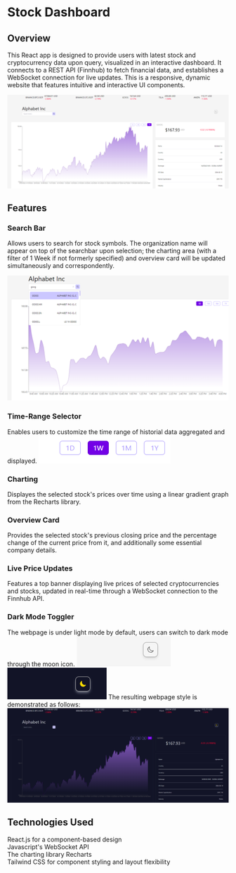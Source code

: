 # Stock Dashboard


## Overview

This React app is designed to provide users with latest stock and cryptocurrency data upon query, visualized in an interactive dashboard. It connects to a REST API (Finnhub) to fetch financial data, and establishes a WebSocket connection for live updates. This is a responsive, dynamic website that features intuitive and interactive UI components.

![screenshot1](mainLightMode.png)
## Features

### Search Bar

Allows users to search for stock symbols. The organization name will appear on top of the searchbar upon selection; the charting area (with a filter of 1 Week if not formerly specified) and overview card will be updated simultaneously and correspondently. 

![screenshot1](searchBar.png)

### Time-Range Selector

Enables users to customize the time range of historial data aggregated and displayed.
![screenshot1](rangeSelector.png)

### Charting

Displayes the selected stock's prices over time using a linear gradient graph from the Recharts library.

### Overview Card

Provides the selected stock's previous closing price and the percentage change of the current price from it, and additionally some essential company details.

### Live Price Updates

Features a top banner displaying live prices of selected cryptocurrencies and stocks, updated in real-time through a WebSocket connection to the Finnhub API.

### Dark Mode Toggler

The webpage is under light mode by default, users can switch to dark mode through the moon icon.
![screenshot1](togglerLight.png)
![screenshot1](togglerDark.png)
The resulting webpage style is demonstrated as follows:
![screenshot1](mainDarkMode.png)


## Technologies Used

React.js for a component-based design\
Javascript's WebSocket API\
The charting library Recharts\
Tailwind CSS for component styling and layout flexibility

